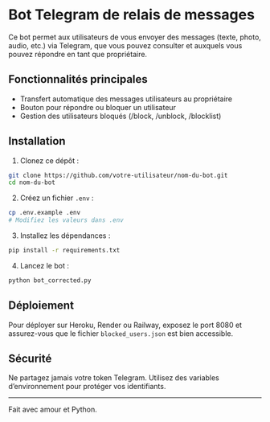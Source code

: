 # Bot Telegram de relais de messages

Ce bot permet aux utilisateurs de vous envoyer des messages (texte, photo, audio, etc.) via Telegram, que vous pouvez consulter et auxquels vous pouvez répondre en tant que propriétaire.

## Fonctionnalités principales

- Transfert automatique des messages utilisateurs au propriétaire
- Bouton pour répondre ou bloquer un utilisateur
- Gestion des utilisateurs bloqués (/block, /unblock, /blocklist)

## Installation

1. Clonez ce dépôt :
```bash
git clone https://github.com/votre-utilisateur/nom-du-bot.git
cd nom-du-bot
```

2. Créez un fichier `.env` :
```bash
cp .env.example .env
# Modifiez les valeurs dans .env
```

3. Installez les dépendances :
```bash
pip install -r requirements.txt
```

4. Lancez le bot :
```bash
python bot_corrected.py
```

## Déploiement

Pour déployer sur Heroku, Render ou Railway, exposez le port 8080 et assurez-vous que le fichier `blocked_users.json` est bien accessible.

## Sécurité

Ne partagez jamais votre token Telegram. Utilisez des variables d’environnement pour protéger vos identifiants.

---

Fait avec amour et Python.
